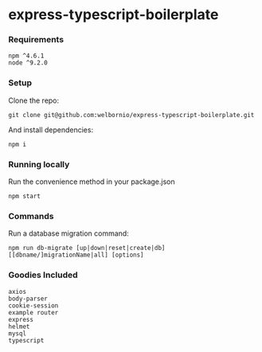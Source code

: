 # express-typescript-boilerplate


### Requirements

```
npm ^4.6.1
node ^9.2.0
```

### Setup

Clone the repo:
```
git clone git@github.com:welbornio/express-typescript-boilerplate.git
```

And install dependencies:
```
npm i
```

### Running locally

Run the convenience method in your package.json
```
npm start
```


### Commands

Run a database migration command:
```
npm run db-migrate [up|down|reset|create|db] [[dbname/]migrationName|all] [options]
```

### Goodies Included

```
axios
body-parser
cookie-session
example router
express
helmet
mysql
typescript
```
